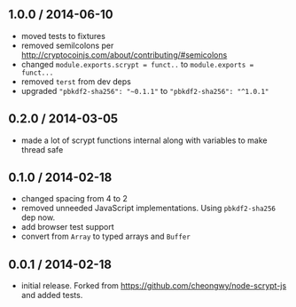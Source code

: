 1.0.0 / 2014-06-10
------------------
- moved tests to fixtures
- removed semilcolons per http://cryptocoinjs.com/about/contributing/#semicolons
- changed `module.exports.scrypt = funct..` to `module.exports = funct...`
- removed `terst` from dev deps
- upgraded `"pbkdf2-sha256": "~0.1.1"` to `"pbkdf2-sha256": "^1.0.1"`


0.2.0 / 2014-03-05
------------------
- made a lot of scrypt functions internal along with variables to make thread safe

0.1.0 / 2014-02-18
------------------
- changed spacing from 4 to 2
- removed unneeded JavaScript implementations. Using `pbkdf2-sha256` dep now.
- add browser test support
- convert from `Array` to typed arrays and `Buffer`

0.0.1 / 2014-02-18
------------------
- initial release. Forked from https://github.com/cheongwy/node-scrypt-js and added tests.